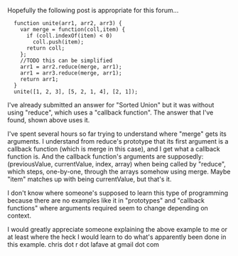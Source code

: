 Hopefully the following post is appropriate for this forum...

      function unite(arr1, arr2, arr3) {
        var merge = function(coll,item) {
          if (coll.indexOf(item) < 0)
            coll.push(item);
          return coll;
        };
        //TODO this can be simplified
        arr1 = arr2.reduce(merge, arr1);
        arr1 = arr3.reduce(merge, arr1);
        return arr1;
      }
      unite([1, 2, 3], [5, 2, 1, 4], [2, 1]);

   I've already submitted an answer for "Sorted Union" but it was without using "reduce", which uses a "callback function". The answer that I've found, shown above uses it.

   I've spent several hours so far trying to understand where "merge" gets its arguments. I understand from reduce's prototype that its first argument is a callback function (which is merge in this case), and I get what a callback function is. And the callback function's arguments are supposedly: (previousValue, currentValue, index, array) when being called by "reduce", which steps, one-by-one, through the arrays somehow using merge. Maybe "item" matches up with being currentValue, but that's it.

   I don't know where someone's supposed to learn this type of programming because there are no examples like it in "prototypes" and "callback functions" where arguments required seem to change depending on context.

   I would greatly appreciate someone explaining the above example to me or at least where the heck I would learn to do what's apparently been done in this example.
chris dot r dot lafave at gmail dot com
